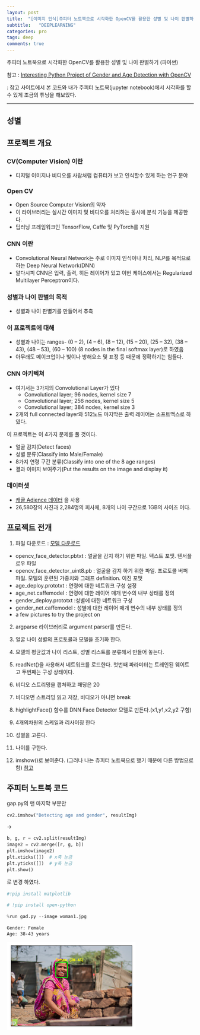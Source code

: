 ```yaml
---
layout: post
title:  "[이미지 인식]주피터 노트북으로 시각화한 OpenCV를 활용한 성별 및 나이 판별하기 "
subtitle:   "DEEPLEARNING"
categories: pro
tags: deep
comments: true
---
```


주피터 노트북으로 시각화한 OpenCV를 활용한 성별 및 나이 판별하기 (파이썬)


참고 : [Interesting Python Project of Gender and Age Detection with OpenCV](https://data-flair.training/blogs/python-project-gender-age-detection/?fbclid=IwAR1d43CEOg-5dnzxPTxE06uB60leOzBKe30bRZewVvsM88V7v6TmTN9GDYI)
  
: 참고 사이트에서 본 코드와 내가 주피터 노트북(jupyter notebook)에서 시각화를 할 수 있게 조금의 튜닝을 해보았다.  
  
  
---

## 성별 

## 프로젝트 개요
### CV(Computer Vision) 이란
- 디지털 이미지나 비디오를 사람처럼 컴퓨터가 보고 인식할수 있게 하는 연구 분야

### Open CV
- Open Source Computer Vision의 약자
- 이 라이브러리는 실시간 이미지 및 비디오를 처리하는 동시에 분석 기능을 제공한다.
- 딥러닝 프레임워크인 TensorFlow, Caffe 및 PyTorch를 지원


### CNN 이란
- Convolutional Neural Network는 주로 이미지 인식이나 처리, NLP를 목적으로 하는 Deep Neural Network(DNN)
- 알다시피 CNN은 입력, 출력, 히든 레이어가 있고 이번 케이스에서는 Regularized Multilayer Perceptron이다.

### 성별과 나이 판별의 목적
- 성별과 나이 판별기를 만들어서 추측

### 이 프로젝트에 대해
- 성별과 나이는 ranges- (0 – 2), (4 – 6), (8 – 12), (15 – 20), (25 – 32), (38 – 43), (48 – 53), (60 – 100) (8 nodes in the final softmax layer)로 하였음
- 아무래도 메이크업이나 빛이나 방해요소 및 표정 등 때문에 정확하기는 힘들다.

### CNN 아키텍쳐
- 여기서는 3가지의 Convolutional Layer가 있다
    - Convolutional layer; 96 nodes, kernel size 7
    - Convolutional layer; 256 nodes, kernel size 5
    - Convolutional layer; 384 nodes, kernel size 3
- 2개의 full connected layer와 512노드 마지막은 출력 레이어는 소프트맥스로 하였다.

이 프로젝트는 이 4가지 문제를 풀 것이다.
- 얼굴 감지(Detect faces)
- 성별 분류(Classify into Male/Female)
- 8가지 연령 구간 분류(Classify into one of the 8 age ranges)
- 결과 이미지 보여주기(Put the results on the image and display it)

### 데이터셋

- [캐글 Adience 데이터](https://www.kaggle.com/ttungl/adience-benchmark-gender-and-age-classification) 을 사용
- 26,580장의 사진과 2,284명의 피사체, 8개의 나이 구간으로 1GB의 사이즈 이다.
  
  
## 프로젝트 전개

1. 파일 다운로드 : [모델 다운로드](https://drive.google.com/file/d/1yy_poZSFAPKi0y2e2yj9XDe1N8xXYuKB/view)
  
- opencv_face_detector.pbtxt : 얼굴을 감지 하기 위한 파일. 텍스트 포맷. 텐서플로우 파일
- opencv_face_detector_uint8.pb : 얼굴을 감지 하기 위한 파일. 프로토콜 버퍼 파일. 모델의 훈련된 가중치와 그래프 definition. 이진 포맷
- age_deploy.prototxt : 연령에 대한 네트워크 구성 설정
- age_net.caffemodel : 연령에 대한 레이어 매개 변수의 내부 상태를 정의
- gender_deploy.prototxt :성별에 대한 네트워크 구성
- gender_net.caffemodel : 성별에 대한 레이어 매개 변수의 내부 상태를 정의
- a few pictures to try the project on
    
2. argparse 라이브러리로 argument parser를 만든다.

3. 얼굴 나이 성별의 프로토콜과 모델을 초기화 한다.

4. 모델의 평균값과 나이 리스트, 성별 리스트를 분류해서 만들어 놓는다.

5. readNet()을 사용해서 네트워크를 로드한다. 첫번째 파라미터는 트레인된 웨이트고 두번째는 구성 상태이다.

6. 비디오 스트리밍을 캡쳐하고 패딩은 20

7. 비디오면 스트리밍 읽고 저장, 비디오가 아니면 break

8. highlightFace() 함수를 DNN Face Detector 모델로 만든다.(x1,y1,x2,y2 구함)

9. 4개의차원의 스케일과 리사이징 한다

10. 성별을 고른다.

11. 나이를 구한다.

12. imshow()로 보여준다. (그러나 나는 쥬피터 노트북으로 했기 때문에 다른 방법으로 함) [참고](https://zzsza.github.io/data/2018/01/23/opencv-1/)



## 주피터 노트북 코드


gap.py의 맨 마지막 부분만
```python
cv2.imshow("Detecting age and gender", resultImg)
```
->
```python
b, g, r = cv2.split(resultImg)
image2 = cv2.merge([r, g, b])
plt.imshow(image2)
plt.xticks([])  # x축 눈금
plt.yticks([])  # y축 눈금
plt.show()
```
로 변경 하였다.

```python
#!pip install matplotlib 
```
   


```python
# !pip install open-python
```


```python
%run gad.py --image woman1.jpg
```

    Gender: Female
    Age: 38-43 years
    


![png](/assets/img/post_img/2020-03-08-opencv_gender_img/output_2_1.png)

